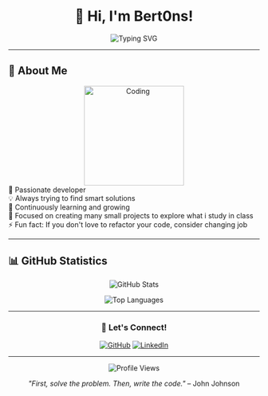 <div align="center">
  
# 👋 Hi, I'm Bert0ns!

<img src="https://readme-typing-svg.demolab.com?font=Fira+Code&pause=1000&color=2E9EF7&center=true&vCenter=true&width=435&lines=Software+Developer;Always+Learning+%F0%9F%9A%80" alt="Typing SVG" />

</div>

---

## 🚀 About Me

<div align="center">

<img alt="Coding" width="200" src="https://media.giphy.com/media/qgQUggAC3Pfv687qPC/giphy.gif">

</div>

<div>
🔧 Passionate developer </br>
💡 Always trying to find smart solutions </br>
🌱 Continuously learning and growing </br>
🎯 Focused on creating many small projects to explore what i study in class </br>
⚡ Fun fact: If you don't love to refactor your code, consider changing job </br>
</div>

---

## 📊 GitHub Statistics

<div align="center">
  
![GitHub Stats](https://github-readme-stats.vercel.app/api?username=Bert0ns&show_icons=true&theme=tokyonight&hide_border=true&count_private=true)

![Top Languages](https://github-readme-stats.vercel.app/api/top-langs/?username=Bert0ns&layout=compact&theme=tokyonight&hide_border=true)

</div>

---

<div align="center">
  
### 💬 Let's Connect!

[![GitHub](https://img.shields.io/badge/GitHub-100000?style=for-the-badge&logo=github&logoColor=white)](https://github.com/Bert0ns)
[![LinkedIn](https://img.shields.io/badge/LinkedIn-0077B5?style=for-the-badge&logo=linkedin&logoColor=white)](https://www.linkedin.com/in/davide-bertoni-121b912b8)

---

![Profile Views](https://komarev.com/ghpvc/?username=Bert0ns&color=blueviolet&style=for-the-badge)

*"First, solve the problem. Then, write the code."* – John Johnson

</div>
